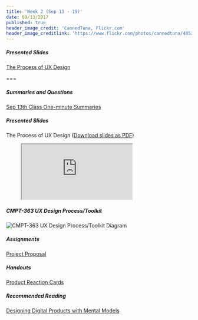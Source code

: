 ```yaml
---
title: 'Week 2 (Sep 13 - 19)'
date: 09/13/2017
published: true
header_image_credit: 'CannedTuna, Flickr.com'
header_image_creditlink: 'https://www.flickr.com/photos/cannedtuna/4853380320/'
---
```


##### Presented Slides
[The Process of UX Design](https://swipe.to/9967fp)  

===

##### Summaries and Questions  
[Sep 13th Class One-minute Summaries](https://canvas.sfu.ca/courses/36662/assignments/267537)

##### Presented Slides  
The Process of UX Design ([Download slides as PDF](#))
<div class="embed-responsive embed-responsive-16by9"><figure><iframe src="https://www.swipe.to/embed/9967fp" allowfullscreen></iframe></figure></div>

##### CMPT-363 UX Design Process/Toolkit
![CMPT-363 UX Design Process/Toolkit Diagram](/images/ux-design-process-v4.png)

##### Assignments
[Project Proposal](https://canvas.sfu.ca/courses/36662/assignments/267529)   

##### Handouts
[Product Reaction Cards](https://canvas.sfu.ca/courses/36662/files/folder/Handouts/Product%20Reaction%20Cards)  

##### Recommended Reading  
<a class="embedly-card" data-card-controls="0" data-card-align="left" href="https://medium.com/salesforce-ux/designing-digital-products-with-mental-models-45ac5c0a9dc2">Designing Digital Products with Mental Models</a>
<script async src="//cdn.embedly.com/widgets/platform.js" charset="UTF-8"></script>
